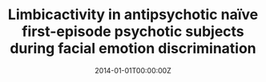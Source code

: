 ---
title: "Limbicactivity in antipsychotic naïve first-episode psychotic subjects during facial emotion discrimination"
authors:
- Daniel Bergé
- Susana Carmona
- Purificación Salgado
- Mariana Rovira
- Antoni Bulbena
- Óscar Vilarroya
date: "2014-01-01T00:00:00Z"
doi: ""
publishDate: "2014-01-01T00:00:00Z"
publication_types: ["2"]
publication: "In *Eur ArchPsychiatry Clin. Neurosci*"
tags:
- Others
featured: false
links:
- name: Link
  url: https://pubmed.ncbi.nlm.nih.gov/24258969/
---